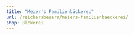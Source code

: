 ```yaml
---
title: "Meier's Familienbäckerei"
url: /reichersbeuern/meiers-familienbaeckerei/
shop: Bäckerei
---
```


